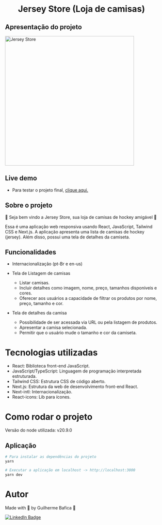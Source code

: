 <h1 align="center">Jersey Store (Loja de camisas)</h1>

## Apresentação do projeto

<img
  alt="Jersey Store"
  title="Jersey Store' presentation gif"
  src="./src/assets/presentationGif.gif"
  height="425"
/>

## Live demo

- Para testar o projeto final, [clique aqui.](https://jerseystore-blue.vercel.app/en)

## Sobre o projeto

🏒 Seja bem vindo a Jersey Store, sua loja de camisas de hockey amigável 🏒

Essa é uma aplicação web responsiva usando React, JavaScript, Tailwind CSS e Next.js.
A aplicação apresenta uma lista de camisas de hockey (jersey).
Além disso, possui uma tela de detalhes da camiseta.

## Funcionalidades

- Internacionalização (pt-Br e en-us)

- Tela de Listagem de camisas

  - Listar camisas.
  - Incluir detalhes como imagem, nome, preço, tamanhos disponíveis e cores.
  - Oferecer aos usuários a capacidade de filtrar os produtos por nome, preço, tamanho e cor.

- Tela de detalhes da camisa
  - Possibilidade de ser acessada via URL ou pela listagem de produtos.
  - Apresentar a camisa selecionada.
  - Permitir que o usuário mude o tamanho e cor da camiseta.

# Tecnologias utilizadas

- React: Biblioteca front-end JavaScript.
- JavaScript/TypeScript: Linguagem de programação interpretada estruturada.
- Tailwind CSS: Estrutura CSS de código aberto.
- Next.js: Estrutura da web de desenvolvimento front-end React.
- Next-intl: Internacionalização.
- React-icons: Lib para ícones.

# Como rodar o projeto

Versão do node utilizada: v20.9.0

## Aplicação

```bash
# Para instalar as dependências do projeto
yarn
```

```bash
# Executar a aplicação em localhost -> http://localhost:3000
yarn dev
```

# Autor

Made with 💜 by Guilherme Bafica 👋

[![LinkedIn Badge](https://img.shields.io/badge/-GuilhermeBafica-blue?style=flat-square&logo=Linkedin&logoColor=white&link=https://www.linkedin.com/in/guilhermebafica/)](https://www.linkedin.com/in/guilhermebafica/)
